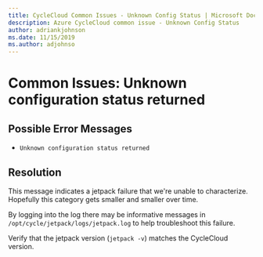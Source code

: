 ```yaml
---
title: CycleCloud Common Issues - Unknown Config Status | Microsoft Docs
description: Azure CycleCloud common issue - Unknown Config Status
author: adriankjohnson
ms.date: 11/15/2019
ms.author: adjohnso
---
```

# Common Issues: Unknown configuration status returned

## Possible Error Messages

- `Unknown configuration status returned`

## Resolution

This message indicates a jetpack failure that we're unable to characterize. Hopefully this category gets smaller and smaller over time.

By logging into the log there may be informative messages in `/opt/cycle/jetpack/logs/jetpack.log` to help troubleshoot this failure.

Verify that the jetpack version (`jetpack -v`) matches the CycleCloud version.